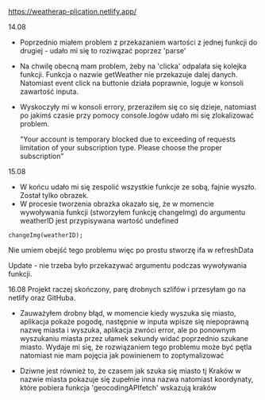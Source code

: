 https://weatherap-plication.netlify.app/


14.08
- Poprzednio miałem problem z przekazaniem wartości z jednej funkcji do drugiej - udało mi się to roziwązać poprzez 'parse'
- Na chwilę obecną mam problem, żeby na 'clicka' odpalała się kolejka funkcji. Funkcja o nazwie getWeather nie przekazuje dalej danych. Natomiast event click na buttonie działa poprawnie, loguje w konsoli zawartość inputa.
- Wyskoczyły mi w konsoli errory, przeraziłem się co się dzieje, natomiast po jakimś czasie przy pomocy console.logów udało mi się zlokalizować problem.

    "Your account is temporary blocked due to exceeding of requests limitation of your subscription type. Please choose the proper subscription"

15.08
- W końcu udało mi się zespolić wszystkie funkcje ze sobą, fajnie wyszło. Został tylko obrazek.
- W procesie tworzenia obrazka okazało się, że w momencie wywoływania funkcji (stworzyłem funkcję changeImg) do argumentu weatherID jest przypisywana wartość undefined
```
changeImg(weatherID);
``` 

Nie umiem obejść tego problemu więc po prostu stworzę ifa w refreshData

Update - nie trzeba było przekazywać argumentu podczas wywoływania funkcji. 

16.08
Projekt raczej skończony, parę drobnych szlifów i przesyłam go na netlify oraz GitHuba.
- Zauważyłem drobny błąd, w momencie kiedy wyszuka się miasto, aplikacja pokaże pogodę, następnie w inputa wpisze się niepoprawną nazwę miasta i wyszuka, aplikacja zwróci error, ale po ponownym wyszukaniu miasta przez ułamek sekundy widać poprzednio szukane miasto. Wydaje mi się, że rozwiązaniem tego problemu może być pętla natomiast nie mam pojęcia jak powinienem to zoptymalizować 

- Dziwne jest również to, że czasem jak szuka się miasto tj Kraków w nazwie miasta pokazuje się zupełnie inna nazwa natomiast koordynaty, które pobiera funkcja 'geocodingAPIfetch' wskazują kraków
